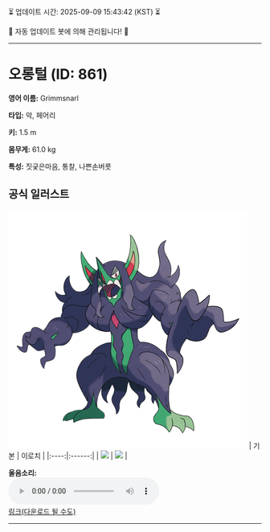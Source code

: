 
⏳ 업데이트 시간: 2025-09-09 15:43:42 (KST) ⏳

🤖 자동 업데이트 봇에 의해 관리됩니다! 🤖

---

# 오롱털 (ID: 861)
**영어 이름:** Grimmsnarl

**타입:** 악, 페어리

**키:** 1.5 m

**몸무게:** 61.0 kg

**특성:** 짓궂은마음, 통찰, 나쁜손버릇

## 공식 일러스트
![](https://raw.githubusercontent.com/PokeAPI/sprites/master/sprites/pokemon/other/official-artwork/861.png)
| 기본 | 이로치 |
|:----:|:------:|
| <img src="http://play.pokemonshowdown.com/sprites/ani/grimmsnarl.gif" width="200"> | <img src="http://play.pokemonshowdown.com/sprites/ani-shiny/grimmsnarl.gif" width="200"> |

**울음소리:**<br><audio controls src="https://raw.githubusercontent.com/PokeAPI/cries/main/cries/pokemon/latest/861.ogg"></audio><br> [링크(다운로드 될 수도)](https://raw.githubusercontent.com/PokeAPI/cries/main/cries/pokemon/latest/861.ogg)


---
